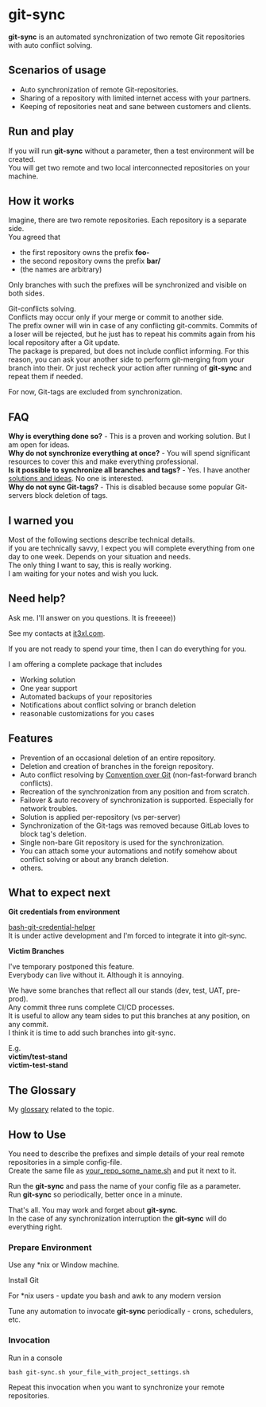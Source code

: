 # git-sync

**git-sync** is an automated synchronization of two remote Git repositories with auto conflict solving.

## Scenarios of usage

* Auto synchronization of remote Git-repositories.
* Sharing of a repository with limited internet access with your partners.
* Keeping of repositories neat and sane between customers and clients.

## Run and play

If you will run **git-sync** without a parameter, then a test environment will be created.<br/>
You will get two remote and two local interconnected repositories on your machine.<br/>

## How it works

Imagine, there are two remote repositories. Each repository is a separate side.<br/>
You agreed that
* the first repository owns the prefix **foo-**
* the second repository owns the prefix **bar/**
* (the names are arbitrary)

Only branches with such the prefixes will be synchronized and visible on both sides.

Git-conflicts solving.<br/>
Conflicts may occur only if your merge or commit to another side.<br/>
The prefix owner will win in case of any conflicting git-commits. Commits of a loser will be rejected, but he just has to repeat his commits again from his local repository after a Git update.<br/>
The package is prepared, but does not include conflict informing. For this reason, you can ask your another side to perform git-merging from your branch into their. Or just recheck your action after running of **git-sync** and repeat them if needed.

For now, Git-tags are excluded from synchronization.

## FAQ

**Why is everything done so?** - This is a proven and working solution. But I am open for ideas.<br/>
**Why do not synchronize everything at once?** - You will spend significant resources to cover this and make everything professional.<br/>
**Is it possible to synchronize all branches and tags?** - Yes. I have another [solutions and ideas](http://blog.it3xl.com/2018/02/approaches-to-synchronize-git-repos.html). No one is interested.<br/>
**Why do not sync Git-tags?** - This is disabled because some popular Git-servers block deletion of tags.

## I warned you

Most of the following sections describe technical details.<br/>
if you are technically savvy, I expect you will complete everything from one day to one week. Depends on your situation and needs.<br/>
The only thing I want to say, this is really working.<br/>
I am waiting for your notes and wish you luck.

## Need help?

Ask me. I'll answer on you questions. It is freeeee))

See my contacts at [it3xl.com](it3xl.com).

If you are not ready to spend your time, then I can do everything for you.

I am offering a complete package that includes

* Working solution
* One year support
* Automated backups of your repositories
* Notifications about conflict solving or branch deletion
* reasonable customizations for you cases



## Features

* Prevention of an occasional deletion of an entire repository.
* Deletion and creation of branches in the foreign repository.
* Auto conflict resolving by [Convention over Git](http://blog.it3xl.com/2017/09/convention-over-git.html) (non-fast-forward branch conflicts).
* Recreation of the synchronization from any position and from scratch.
* Failover & auto recovery of synchronization is supported. Especially for network troubles.
* Solution is applied per-repository (vs per-server)
* Synchronization of the Git-tags was removed because GitLab loves to block tag's deletion.
* Single non-bare Git repository is used for the synchronization.
* You can attach some your automations and notify somehow about conflict solving or about any branch deletion.
* others.

## What to expect next

**Git credentials from environment**

[bash-git-credential-helper](https://github.com/it3xl/bash-git-credential-helper)  
It is under active development and I'm forced to integrate it into git-sync.

**Victim Branches**

I've temporary postponed this feature.  
Everybody can live without it. Although it is annoying.

We have some branches that reflect all our stands (dev, test, UAT, pre-prod).  
Any commit three runs complete CI/CD processes.  
It is useful to allow any team sides to put this branches at any position, on any commit.  
I think it is time to add such branches into git-sync.

E.g.  
**victim/test-stand**  
**victim-test-stand**  

## The Glossary

My [glossary](http://blog.it3xl.com/2018/02/glossary-of-synchronization-of-remote.html) related to the topic.

## How to Use

You need to describe the prefixes and simple details of your real remote repositories in a simple config-file.<br/>
Create the same file as [your_repo_some_name.sh](https://github.com/it3xl/git-sync/blob/master/repo_settings/sample_repo.sh) and put it next to it.

Run the **git-sync** and pass the name of your config file as a parameter.<br/>
Run **git-sync** so periodically, better once in a minute.

That's all. You may work and forget about **git-sync**.<br/>
In the case of any synchronization interruption the **git-sync** will do everything right.

### Prepare Environment

Use any \*nix or Window machine.

Install Git

For \*nix users - update you bash and awk to any modern version

Tune any automation to invocate **git-sync** periodically - crons, schedulers, etc.

### Invocation

Run in a console

    bash git-sync.sh your_file_with_project_settings.sh

Repeat this invocation when you want to synchronize your remote repositories.



